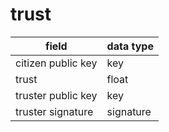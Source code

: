 # trust

| field              | data type |
| ------------------ | --------- |
| citizen public key | key       |
| trust              | float     |
| truster public key | key       |
| truster signature  | signature |
